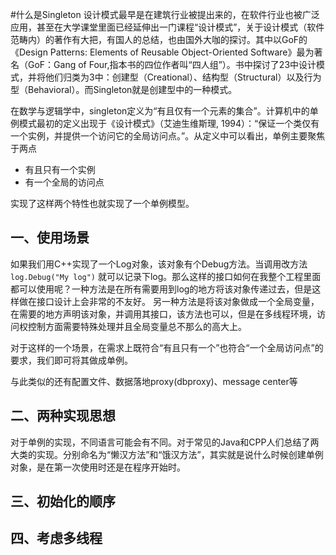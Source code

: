 #什么是Singleton
设计模式最早是在建筑行业被提出来的，在软件行业也被广泛应用，甚至在大学课堂里面已经延伸出一门课程“设计模式”，关于设计模式（软件范畴内）的著作有大把，有国人的总结，也由国外大咖的探讨。其中以GoF的《Design Patterns: Elements of Reusable Object-Oriented Software》最为著名（GoF：Gang of Four,指本书的四位作者叫“四人组”）。书中探讨了23中设计模式，并将他们归类为3中：创建型（Creational）、结构型（Structural）以及行为型（Behavioral）。而Singleton就是创建型中的一种模式。

在数学与逻辑学中，singleton定义为“有且仅有一个元素的集合”。计算机中的单例模式最初的定义出现于《设计模式》（艾迪生维斯理, 1994）：“保证一个类仅有一个实例，并提供一个访问它的全局访问点。”。从定义中可以看出，单例主要聚焦于两点

* 有且只有一个实例
* 有一个全局的访问点

实现了这样两个特性也就实现了一个单例模型。


## 一、使用场景
如果我们用C++实现了一个Log对象，该对象有个Debug方法。当调用改方法 `log.Debug("My log")` 就可以记录下log。那么这样的接口如何在我整个工程里面都可以使用呢？一种方法是在所有需要用到log的地方将该对象传递过去，但是这样做在接口设计上会非常的不友好。 另一种方法是将该对象做成一个全局变量，在需要的地方声明该对象，并调用其接口，该方法也可以，但是在多线程环境，访问权控制方面需要特殊处理并且全局变量总不那么的高大上。

对于这样的一个场景，在需求上既符合“有且只有一个”也符合“一个全局访问点”的要求，我们即可将其做成单例。

与此类似的还有配置文件、数据落地proxy(dbproxy)、message center等

## 二、两种实现思想
对于单例的实现，不同语言可能会有不同。对于常见的Java和CPP人们总结了两大类的实现。分别命名为“懒汉方法”和“饿汉方法”，其实就是说什么时候创建单例对象，是在第一次使用时还是在程序开始时。	

## 三、初始化的顺序

## 四、考虑多线程

